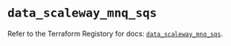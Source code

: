 # `data_scaleway_mnq_sqs`

Refer to the Terraform Registory for docs: [`data_scaleway_mnq_sqs`](https://registry.terraform.io/providers/scaleway/scaleway/2.31.0/docs/data-sources/mnq_sqs).
